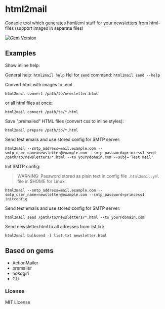 # html2mail

Console tool which generates html/eml stuff for your newsletters from html-files (support images in separate files)


[![Gem Version](https://badge.fury.io/rb/html2mail.svg)](https://badge.fury.io/rb/html2mail)


## Examples

Show inline help:

General help: `html2mail help`
Hel for `send` command: `html2mail send --help`


Convert html with images to .eml

`html2mail convert /path/to/newsletter.html`

or all html files at once:

`html2mail convert /path/to/*.html`


Save "premailed" HTML files (convert css to inline styles):

`html2mail prepare /path/to/*.html`


Send test emails and use stored config for SMTP server:

`html2mail --smtp_address=mail.example.com --smtp_user_name=newsletter@example.com --smtp_password=princess1 send /path/to/newsletters/*.html --to your@domain.com --subj='Test mail'`


Init SMTP config:

> WARNING: Password stored as plain text in config file `.html2mail.yml` file in $HOME for Linux

`html2mail --smtp_address=mail.example.com --smtp_user_name=newsletter@example.com --smtp_password=princess1 initconfig`


Send test emails and use stored config for SMTP server:

`html2mail send /path/to/newsletters/*.html --to your@domain.com`


Send newsletter.html to all adresses from list.txt:

`html2mail bulksend -l list.txt newsletter.html`


## Based on gems

 * ActionMailer
 * premailer
 * nokogiri
 * GLI


### License

MIT License
